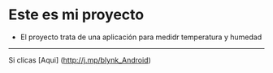 # Este  es  mi proyecto
* El  proyecto  trata  de una  aplicación  para medidr temperatura  y  humedad
***
Si clicas [Aqui] (http://j.mp/blynk_Android)
